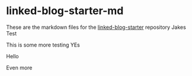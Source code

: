 # linked-blog-starter-md
These are the markdown files for the [linked-blog-starter](https://github.com/matthewwong525/linked-blog-starter) repository
Jakes Test

This is some more testing
YEs

Hello

Even more